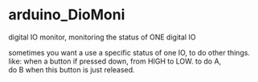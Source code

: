 # arduino_DioMoni
digital IO monitor, monitoring the status of ONE digital IO

sometimes you want a use a specific status of one IO, to do other things.
<br>like: when a button if pressed down, from HIGH to LOW. to do A,
<br>      do B when this button is just released.
      
